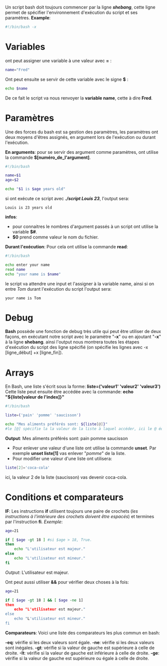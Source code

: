 Un script bash doit toujours commencer par la ligne ***shebang***, cette ligne permet de spécifier l'environnement d'exécution du script et ses paramètres.
**Example**:
```bash
#!/bin/bash -x
```

# Variables

ont peut assigner une variable à une valeur avec **=** :
```bash
name="Fred"
```

Ont peut ensuite se servir de cette variable avec le signe **$** :
```bash
echo $name
```

De ce fait le script va nous renvoyer la **variable name**, cette à dire **Fred**.

# Paramètres

Une des forces du bash est sa gestion des paramètres, les paramètres ont deux moyens d'êtres assignés, en argument lors de l'exécution ou durant l'exécution.

**En arguments**:
pour se servir des argument comme paramètres, ont utilise la commande **$[numéro_de_l'argument]**.
```bash
#!/bin/bash

name=$1
age=$2

echo "$1 is $age years old"
```

si ont exécute ce script avec ***./script Louis 23***, l'output sera:
```
Louis is 23 years old
```

**infos**:
- pour connaitres le nombres d'argument passés à un script ont utilise la variable **$#**.
- **$0** prend comme valeur le nom du fichier.

**Durant l'exécution**:
Pour cela ont utilise la commande **read**:
```bash
#!/bin/bash

echo enter your name
read name
echo "your name is $name"
```

le script va attendre une input et l'assigner à la variable name, ainsi si on entre *Tom* durant l'exécution du script l'output sera:
```
your name is Tom
```

# Debug

**Bash** possède une fonction de debug très utile qui peut être utiliser de deux façons, en exécutant notre script avec le paramètre "**-x**" ou en ajoutant "**-x**" à la ligne **shebang**. ainsi l'output nous montrera toutes les étapes d'exécution du script des ligne spécifié (on spécifie les lignes avec -x [ligne_début] +x [ligne_fin]).

# Arrays

En Bash, une liste s'écrit sous la forme: 
**liste=('valeur1' 'valeur2' 'valeur3')**
Cette liste peut ensuite être accédée avec la commande:
**echo "${liste[valeur de l'index]}"**
```bash
#!/bin/bash

liste=('pain' 'pomme' 'saucisson')

echo "Mes aliments préférés sont: ${liste[@]}" 
#le [@] spécifie la la valeur de la liste à laquel accéder, ici le @ équivaut à toutes le valeurs
```

**Output**: Mes aliments préférés sont: pain pomme saucisson

- Pour enlever une valeur d'une liste ont utilise la commande **unset**. Par exemple **unset liste[1]** vas enlever "*pomme*" de la liste.
- Pour modifier une valeur d'une liste ont utilisera:
```bash
liste[2]='coca-cola'
```
ici, la valeur 2 de la liste (saucisson) vas devenir coca-cola.

# Conditions et comparateurs

**IF**: Les instructions **if** utilisent toujours une paire de crochets (*les instructions à l'intérieure des crochets doivent être espacés*) et termines par l'instruction **fi**.
*Exemple*:
```bash
age=21

if [ $age -gt 18 ] #si $age > 18, True.
then
	echo "L'utilisateur est majeur."
else
	echo "L'utilisateur est mineur."
fi
```
*Output*: L'utilisateur est majeur.

Ont peut aussi utiliser **&&** pour vérifier deux choses à la fois:
```bash
age=21

if [ $age -gt 18 ] && [ $age -ne 1]
then
	echo "L'utilisateur est majeur."
else
	echo "L'utilisateur est mineur."
fi
```

**Comparateurs**:
Voici une liste des comparateurs les plus commun en bash:

**-eq**: vérifie si les deux valeurs sont égale.
**-ne**: vérifie si les deux valeurs sont inégales.
**-gt**: vérifie si la valeur de gauche est supérieure à celle de droite.
**-It**: vérifie si la valeur de gauche est inférieure à celle de droite.
**-ge**: vérifie si la valeur de gauche est supérieure ou égale à celle de droite.